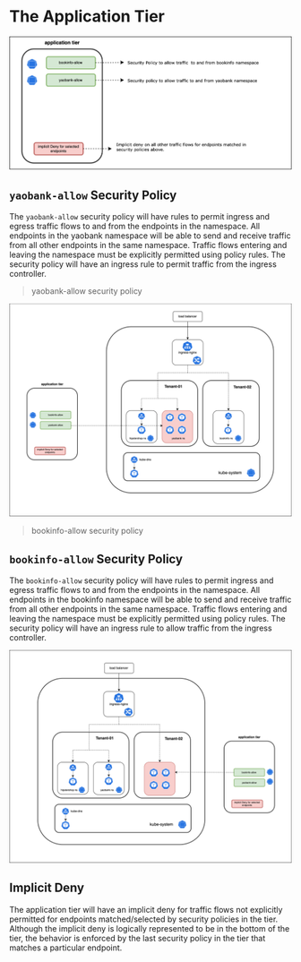 # The Application Tier

![yaobank-allow](images/application-tier.png)

## `yaobank-allow` Security Policy

The `yaobank-allow` security policy will have rules to permit ingress and egress traffic flows to and from the endpoints in the namespace. All endpoints in the yaobank namespace will be able to send and receive traffic from all other endpoints in the same namespace. Traffic flows entering and leaving the namespace must be explicitly permitted using policy rules. The security policy will have an ingress rule to permit traffic from the ingress controller.   

> yaobank-allow security policy

![yaobank-allow](images/yaobank-allow.png)

> bookinfo-allow security policy

## `bookinfo-allow` Security Policy

The `bookinfo-allow` security policy will have rules to permit ingress and egress traffic flows to and from the endpoints in the namespace. All endpoints in the bookinfo namespace will be able to send and receive traffic from all other endpoints in the same namespace. Traffic flows entering and leaving the namespace must be explicitly permitted using policy rules. The security policy will have an ingress rule to allow traffic from the ingress controller. 

![bookinfo-allow](images/bookinfo-allow.png)

## Implicit Deny

The application tier will have an implicit deny for traffic flows not explicitly permitted for endpoints matched/selected by security policies in the tier. Although the implicit deny is logically represented to be in the bottom of the tier, the behavior is enforced by the last security policy in the tier that matches a particular endpoint. 